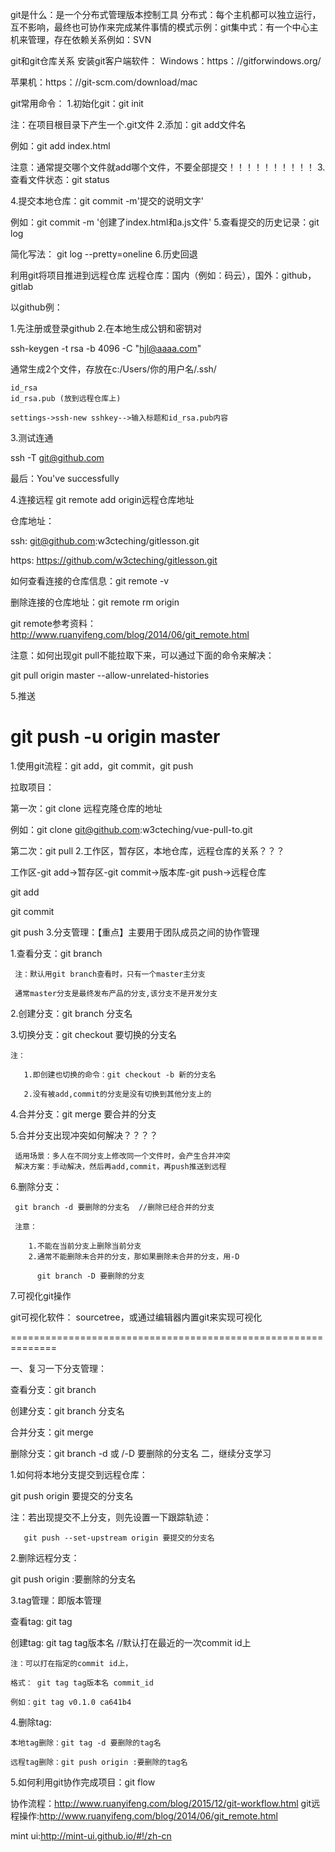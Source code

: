 git是什么：是一个分布式管理版本控制工具
分布式：每个主机都可以独立运行，互不影响，最终也可协作来完成某件事情的模式示例：git集中式：有一个中心主机来管理，存在依赖关系例如：SVN

 git和git仓库关系
安装git客户端软件：
Windows：https：//gitforwindows.org/

苹果机：https：//git-scm.com/download/mac

git常用命令：
1.初始化git：git init

 注：在项目根目录下产生一个.git文件
2.添加：git add文件名

例如：git add index.html

  注意：通常提交哪个文件就add哪个文件，不要全部提交！！！！！！！！！！
3.查看文件状态：git status

4.提交本地仓库：git commit -m'提交的说明文字'

 例如：git commit -m '创建了index.html和a.js文件'
5.查看提交的历史记录：git log

   简化写法： git log --pretty=oneline
6.历史回退

利用git将项目推进到远程仓库
远程仓库：国内（例如：码云），国外：github，gitlab

以github例：

1.先注册或登录github
2.在本地生成公钥和密钥对

  ssh-keygen -t rsa -b 4096 -C "hjl@aaaa.com"

  通常生成2个文件，存放在c:/Users/你的用户名/.ssh/

    id_rsa
    id_rsa.pub (放到远程仓库上)

    settings->ssh-new sshkey-->输入标题和id_rsa.pub内容

3.测试连通

  ssh -T git@github.com

 最后：You've successfully 

4.连接远程
git remote add origin远程仓库地址

仓库地址：

 ssh:   git@github.com:w3cteching/gitlesson.git

 https: https://github.com/w3cteching/gitlesson.git

 如何查看连接的仓库信息：git remote -v

 删除连接的仓库地址：git remote rm origin


 git remote参考资料：http://www.ruanyifeng.com/blog/2014/06/git_remote.html

 注意：如何出现git pull不能拉取下来，可以通过下面的命令来解决：

 git pull origin master --allow-unrelated-histories


5.推送 

git push -u origin master
================================

1.使用git流程：git add，git commit，git push

拉取项目：

 第一次：git clone 远程克隆仓库的地址

  例如：git clone git@github.com:w3cteching/vue-pull-to.git

 第二次：git pull
2.工作区，暂存区，本地仓库，远程仓库的关系？？？

工作区-git add->暂存区-git commit->版本库-git push->远程仓库

git add

git commit 

git push
3.分支管理：【重点】主要用于团队成员之间的协作管理

  1.查看分支：git branch

     注：默认用git branch查看时，只有一个master主分支

     通常master分支是最终发布产品的分支,该分支不是开发分支

  2.创建分支：git branch 分支名

  3.切换分支：git checkout 要切换的分支名

    注：
    
       1.即创建也切换的命令：git checkout -b 新的分支名

       2.没有被add,commit的分支是没有切换到其他分支上的

     

  4.合并分支：git merge 要合并的分支

  5.合并分支出现冲突如何解决？？？？

     适用场景：多人在不同分支上修改同一个文件时，会产生合并冲突
     解决方案：手动解决，然后再add,commit，再push推送到远程

  6.删除分支：

     git branch -d 要删除的分支名  //删除已经合并的分支

     注意：
     
        1.不能在当前分支上删除当前分支
        2.通常不能删除未合并的分支，那如果删除未合并的分支，用-D

          git branch -D 要删除的分支


  7.可视化git操作

  git可视化软件：  sourcetree，或通过编辑器内置git来实现可视化


==============================================================

一、复习一下分支管理：

   查看分支：git branch

   创建分支：git branch 分支名 

   合并分支：git merge 

   删除分支：git branch -d 或 /-D 要删除的分支名
二，继续分支学习

1.如何将本地分支提交到远程仓库：

   git push origin 要提交的分支名

   注：若出现提交不上分支，则先设置一下跟踪轨迹：

       git push --set-upstream origin 要提交的分支名

  2.删除远程分支：

   git push origin :要删除的分支名

  3.tag管理：即版本管理

   查看tag: git tag

   创建tag: git tag tag版本名  //默认打在最近的一次commit id上

    注：可以打在指定的commit id上，
    
    格式： git tag tag版本名 commit_id

    例如：git tag v0.1.0 ca641b4

  4.删除tag:

    本地tag删除：git tag -d 要删除的tag名

    远程tag删除：git push origin :要删除的tag名


  5.如何利用git协作完成项目：git flow

  协作流程：http://www.ruanyifeng.com/blog/2015/12/git-workflow.html
  git远程操作:http://www.ruanyifeng.com/blog/2014/06/git_remote.html

  mint ui:http://mint-ui.github.io/#!/zh-cn